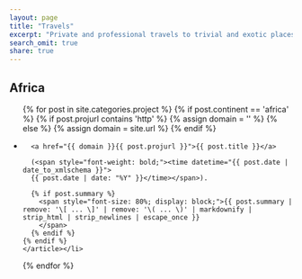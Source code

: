 ```yaml
---
layout: page
title: "Travels"
excerpt: "Private and professional travels to trivial and exotic places."
search_omit: true
share: true
---
```


## Africa

<ul class="post-list">
  {% for post in site.categories.project %}
    {% if post.continent == 'africa' %}
      {% if post.projurl contains 'http' %}
        {% assign domain = '' %}
      {% else %}
        {% assign domain = site.url %}
      {% endif %}
      <li><article>

      <a href="{{ domain }}{{ post.projurl }}">{{ post.title }}</a>

      (<span style="font-weight: bold;"><time datetime="{{ post.date | date_to_xmlschema }}">
      {{ post.date | date: "%Y" }}</time></span>).

      {% if post.summary %}
        <span style="font-size: 80%; display: block;">{{ post.summary | remove: '\[ ... \]' | remove: '\( ... \)' | markdownify | strip_html | strip_newlines | escape_once }}
        </span>
      {% endif %}
    {% endif %}
    </article></li>
  {% endfor %}
</ul>
